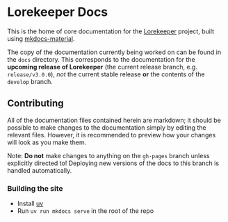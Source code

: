 # Lorekeeper Docs

This is the home of core documentation for the [Lorekeeper](https://github.com/lk-arpg/lorekeeper) project, built using [mkdocs-material](https://squidfunk.github.io/mkdocs-material/).

The copy of the documentation currently being worked on can be found in the `docs` directory. This corresponds to the documentation for the **upcoming release of Lorekeeper** (the current release branch, e.g. `release/v3.0.0`), *not* the current stable release **or** the contents of the `develop` branch.

## Contributing

All of the documentation files contained herein are markdown; it should be possible to make changes to the documentation simply by editing the relevant files. However, it is recommended to preview how your changes will look as you make them.

Note: **Do not** make changes to anything on the `gh-pages` branch unless explicitly directed to! Deploying new versions of the docs to this branch is handled automatically.

### Building the site

- Install [uv](https://docs.astral.sh/uv/)
- Run `uv run mkdocs serve` in the root of the repo